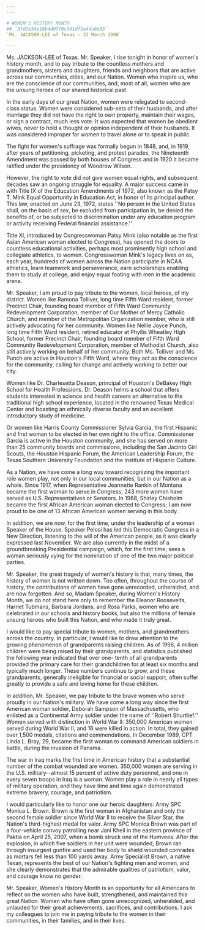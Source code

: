 ```yaml
---
---

# WOMEN'S HISTORY MONTH
## `3fd2e54e18b4d07f6c341df1e44a9e93`
`Ms. JACKSON-LEE of Texas — 31 March 2008`

---
```



Ms. JACKSON-LEE of Texas. Mr. Speaker, I rise tonight in honor of 
women's history month, and to pay tribute to the countless mothers and 
grandmothers, sisters and daughters, friends and neighbors that are 
active across our communities, cities, and our Nation. Women who 
inspire us, who are the conscience of our communities, and, most of 
all, women who are the unsung heroes of our shared historical past.

In the early days of our great Nation, women were relegated to 
second-class status. Women were considered sub-sets of their husbands, 
and after marriage they did not have the right to own property, 
maintain their wages, or sign a contract, much less vote. It was 
expected that women be obedient wives, never to hold a thought or 
opinion independent of their husbands. It was considered improper for 
women to travel alone or to speak in public.

The fight for women's suffrage was formally begun in 1848, and, in 
1919, after years of petitioning, picketing, and protest parades, the 
Nineteenth Amendment was passed by both houses of Congress and in 1920 
it became ratified under the presidency of Woodrow Wilson.

However, the right to vote did not give women equal rights, and 
subsequent decades saw an ongoing struggle for equality. A major 
success came in with Title IX of the Education Amendments of 1972, also 
known as the Patsy T. Mink Equal Opportunity in Education Act, in honor 
of its principal author. This law, enacted on June 23, 1972, states 
''No person in the United States shall, on the basis of sex, be 
excluded from participation in, be denied the benefits of, or be 
subjected to discrimination under any education program or activity 
receiving Federal financial assistance.''

Title XI, introduced by Congresswoman Patsy Mink (also notable as the 
first Asian American woman elected to Congress), has opened the doors 
to countless educational activities, perhaps most prominently high 
school and collegiate athletics, to women. Congresswoman Mink's legacy 
lives on as, each year, hundreds of women across the Nation participate 
in NCAA athletics, learn teamwork and perseverance, earn scholarships 
enabling them to study at college, and enjoy equal footing with men in 
the academic arena.

Mr. Speaker, I am proud to pay tribute to the women, local heroes, of 
my district. Women like Ramona Tolliver, long time Fifth Ward resident, 
former Precinct Chair, founding board member of Fifth Ward Community 
Redevelopment Corporation, member of Our Mother of Mercy Catholic 
Church, and member of the Metropolitan Organization member, who is 
still actively advocating for her community. Women like Nellie Joyce 
Punch, long time Fifth Ward resident, retired educator at Phyllis 
Wheatley High School, former Precinct Chair, founding board member of 
Fifth Ward Community Redevelopment Corporation, member of Methodist 
Church, also still actively working on behalf of her community. Both 
Ms. Tolliver and Ms. Punch are active in Houston's Fifth Ward, where 
they act as the conscience for the community, calling for change and 
actively working to better our city.


Women like Dr. Charlesetta Deason, principal of Houston's DeBakey 
High School for Health Professions. Dr. Deason helms a school that 
offers students interested in science and health careers an alternative 
to the traditional high school experience, located in the renowned 
Texas Medical Center and boasting an ethnically diverse faculty and an 
excellent introductory study of medicine.

Or women like Harris County Commissioner Sylvia Garcia, the first 
Hispanic and first woman to be elected in her own right to the office. 
Commissioner Garcia is active in the Houston community, and she has 
served on more than 25 community boards and commissions, including the 
San Jacinto Girl Scouts, the Houston Hispanic Forum, the American 
Leadership Forum, the Texas Southern University Foundation and the 
Institute of Hispanic Culture.

As a Nation, we have come a long way toward recognizing the important 
role women play, not only in our local communities, but in our Nation 
as a whole. Since 1917, when Representative Jeannette Rankin of Montana 
became the first woman to serve in Congress, 243 more women have served 
as U.S. Representatives or Senators. In 1968, Shirley Chisholm became 
the first African American woman elected to Congress; I am now proud to 
be one of 13 African American women serving in this body.

In addition, we are now, for the first time, under the leadership of 
a woman Speaker of the House. Speaker Pelosi has led this Democratic 
Congress in a New Direction, listening to the will of the American 
people, as it was clearly expressed last November. We are also 
currently in the midst of a groundbreaking Presidential campaign, 
which, for the first time, sees a woman seriously vying for the 
nomination of one of the two major political parties.


Mr. Speaker, the great tragedy of women's history is that, many 
times, the history of women is not written down. Too often, throughout 
the course of history, the contributions of women have gone unrecorded, 
unheralded, and are now forgotten. And so, Madam Speaker, during 
Women's History Month, we do not stand here only to remember the 
Eleanor Roosevelts, Harriet Tubmans, Barbara Jordans, and Rosa Parks, 
women who are celebrated in our schools and history books, but also the 
millions of female unsung heroes who built this Nation, and who made it 
truly great.

I would like to pay special tribute to women, mothers, and 
grandmothers across the country. In particular, I would like to draw 
attention to the growing phenomenon of grandparents raising children. 
As of 1996, 4 million children were being raised by their grandparents, 
and statistics published the following year indicated that over one-
tenth of all grandparents provided the primary care for their 
grandchildren for at least six months and typically much longer. These 
numbers continue to grow, and these grandparents, generally ineligible 
for financial or social support, often suffer greatly to provide a safe 
and loving home for these children.

In addition, Mr. Speaker, we pay tribute to the brave women who serve 
proudly in our Nation's military. We have come a long way since the 
first American woman soldier, Deborah Sampson of Massachusetts, who 
enlisted as a Continental Army soldier under the name of ''Robert 
Shurtlief.'' Women served with distinction in World War II: 350,000 
American women served during World War II, and 16 were killed in 
action. In total, they gained over 1,500 medals, citations and 
commendations. In December 1989, CPT Linda L. Bray, 29, became the 
first woman to command American soldiers in battle, during the invasion 
of Panama.


The war in Iraq marks the first time in American history that a 
substantial number of the combat wounded are women. 350,000 women are 
serving in the U.S. military--almost 15 percent of active duty 
personnel, and one in every seven troops in Iraq is a woman. Women play 
a role in nearly all types of military operation, and they have time 
and time again demonstrated extreme bravery, courage, and patriotism.

I would particularly like to honor one our heroic daughters: Army SPC 
Monica L. Brown. Brown is the first woman in Afghanistan and only the 
second female soldier since World War II to receive the Silver Star, 
the Nation's third-highest medal for valor. Army SPC Monica Brown was 
part of a four-vehicle convoy patrolling near Jani Kheil in the eastern 
province of Paktia on April 25, 2007, when a bomb struck one of the 
Humvees. After the explosion, in which five soldiers in her unit were 
wounded, Brown ran through insurgent gunfire and used her body to 
shield wounded comrades as mortars fell less than 100 yards away. Army 
Specialist Brown, a native Texan, represents the best of our Nation's 
fighting men and women, and she clearly demonstrates that the admirable 
qualities of patriotism, valor, and courage know no gender.

Mr. Speaker, Women's History Month is an opportunity for all 
Americans to reflect on the women who have built, strengthened, and 
maintained this great Nation. Women who have often gone unrecognized, 
unheralded, and unlauded for their great achievements, sacrifices, and 
contributions. I ask my colleagues to join me in paying tribute to the 
women in their communities, in their families, and in their lives.
